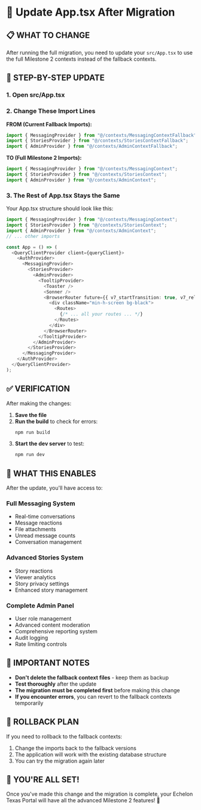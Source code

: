 # 🔄 Update App.tsx After Migration

## 📋 **WHAT TO CHANGE**

After running the full migration, you need to update your `src/App.tsx` to use the full Milestone 2 contexts instead of the fallback contexts.

## 🔧 **STEP-BY-STEP UPDATE**

### **1. Open src/App.tsx**

### **2. Change These Import Lines**

**FROM (Current Fallback Imports):**
```typescript
import { MessagingProvider } from "@/contexts/MessagingContextFallback";
import { StoriesProvider } from "@/contexts/StoriesContextFallback";
import { AdminProvider } from "@/contexts/AdminContextFallback";
```

**TO (Full Milestone 2 Imports):**
```typescript
import { MessagingProvider } from "@/contexts/MessagingContext";
import { StoriesProvider } from "@/contexts/StoriesContext";
import { AdminProvider } from "@/contexts/AdminContext";
```

### **3. The Rest of App.tsx Stays the Same**

Your App.tsx structure should look like this:
```typescript
import { MessagingProvider } from "@/contexts/MessagingContext";
import { StoriesProvider } from "@/contexts/StoriesContext";
import { AdminProvider } from "@/contexts/AdminContext";
// ... other imports

const App = () => (
  <QueryClientProvider client={queryClient}>
    <AuthProvider>
      <MessagingProvider>
        <StoriesProvider>
          <AdminProvider>
            <TooltipProvider>
              <Toaster />
              <Sonner />
              <BrowserRouter future={{ v7_startTransition: true, v7_relativeSplatPath: true }}>
                <div className="min-h-screen bg-black">
                  <Routes>
                    {/* ... all your routes ... */}
                  </Routes>
                </div>
              </BrowserRouter>
            </TooltipProvider>
          </AdminProvider>
        </StoriesProvider>
      </MessagingProvider>
    </AuthProvider>
  </QueryClientProvider>
);
```

## ✅ **VERIFICATION**

After making the changes:

1. **Save the file**
2. **Run the build** to check for errors:
   ```bash
   npm run build
   ```
3. **Start the dev server** to test:
   ```bash
   npm run dev
   ```

## 🎯 **WHAT THIS ENABLES**

After the update, you'll have access to:

### **Full Messaging System**
- Real-time conversations
- Message reactions
- File attachments
- Unread message counts
- Conversation management

### **Advanced Stories System**
- Story reactions
- Viewer analytics
- Story privacy settings
- Enhanced story management

### **Complete Admin Panel**
- User role management
- Advanced content moderation
- Comprehensive reporting system
- Audit logging
- Rate limiting controls

## 🚨 **IMPORTANT NOTES**

- **Don't delete the fallback context files** - keep them as backup
- **Test thoroughly** after the update
- **The migration must be completed first** before making this change
- **If you encounter errors**, you can revert to the fallback contexts temporarily

## 🔄 **ROLLBACK PLAN**

If you need to rollback to the fallback contexts:
1. Change the imports back to the fallback versions
2. The application will work with the existing database structure
3. You can try the migration again later

## 🎉 **YOU'RE ALL SET!**

Once you've made this change and the migration is complete, your Echelon Texas Portal will have all the advanced Milestone 2 features! 🚀
